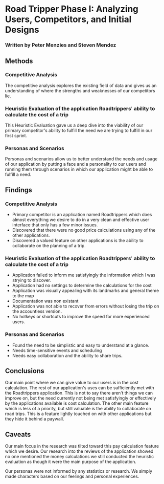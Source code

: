 # Road Tripper Phase I: Analyzing Users, Competitors, and Initial Designs
### Written by Peter Menzies and Steven Mendez

## Methods
### Competitive Analysis
The competitive analysis explores the existing field of data and gives us an understanding of where the strengths and weaknesses of our competitors lie.

### Heuristic Evaluation of the application Roadtrippers' ability to calculate the cost of a trip
This Heuristic Evaluation gave us a deep dive into the viability of our primary competitor's ability to fulfill the need we are trying to fulfill in our first sprint.

### Personas and Scenarios
Personas and scenarios allow us to better understand the needs and usage of our application by putting a face and a personality to our users and running them through scenarios in which our application might be able to fulfill a need.

## Findings
### Competitive Analysis
* Primary competitor is an application named Roadtrippers which does almost everything we desire to do in a very clean and effective user interface that only has a few minor issues.
* Discovered that there were no good price calculations using any of the other applications.
* Discovered a valued feature on other applications is the ability to collaborate on the planning of a trip.

### Heuristic Evaluation of the application Roadtrippers' ability to calculate the cost of a trip
* Application failed to inform me satisfyingly the information which I was strying to discover.
* Application had no settings to determine the calculations for the cost
* Application was visually appealing with its landmarks and general theme to the map
* Documentation was non existant
* Application was not able to recover from errors without losing the trip on the accountless version.
* No hotkeys or shortcuts to improve the speed for more experienced users.

### Personas and Scenarios
* Found the need to be simplistic and easy to understand at a glance.
* Needs time-sensitive events and scheduling
* Needs easy collaboration and the ability to share trips.

## Conclusions
Our main point where we can give value to our users is in the cost calculation. The rest of our application's uses can be sufficiently met with the Roadtrippers application. This is not to say there aren't things we can improve on, but the need currently not being met satisfyingly or effectively by the applications available is cost calculation. The other main feature which is less of a priority, but still valuable is the ability to collaborate on road trips. This is a feature lightly touched on with other applications but they hide it behind a paywall.

## Caveats
Our main focus in the research was tilted toward this pay calculation feature which we desire. Our research into the reviews of the application showed no one mentioned the money calculations we still conducted the heuristic evaluation as though it were the main purpose of the application.

Our personas were not informed by any statistics or research. We simply made characters based on our feelings and personal experiences.

